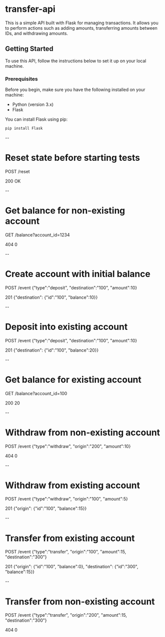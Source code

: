 # transfer-api
This is a simple API built with Flask for managing transactions. It allows you to perform actions such as adding amounts, transferring amounts between IDs, and withdrawing amounts.

## Getting Started

To use this API, follow the instructions below to set it up on your local machine.

### Prerequisites

Before you begin, make sure you have the following installed on your machine:

- Python (version 3.x)
- Flask

You can install Flask using pip:

```bash
pip install Flask
```

--
# Reset state before starting tests

POST /reset

200 OK

--
# Get balance for non-existing account

GET /balance?account_id=1234

404 0

--
# Create account with initial balance

POST /event {"type":"deposit", "destination":"100", "amount":10}

201 {"destination": {"id":"100", "balance":10}}

--
# Deposit into existing account

POST /event {"type":"deposit", "destination":"100", "amount":10}

201 {"destination": {"id":"100", "balance":20}}

--
# Get balance for existing account

GET /balance?account_id=100

200 20

--
# Withdraw from non-existing account

POST /event {"type":"withdraw", "origin":"200", "amount":10}

404 0

--
# Withdraw from existing account

POST /event {"type":"withdraw", "origin":"100", "amount":5}

201 {"origin": {"id":"100", "balance":15}}

--
# Transfer from existing account

POST /event {"type":"transfer", "origin":"100", "amount":15, "destination":"300"}

201 {"origin": {"id":"100", "balance":0}, "destination": {"id":"300", "balance":15}}

--
# Transfer from non-existing account

POST /event {"type":"transfer", "origin":"200", "amount":15, "destination":"300"}

404 0
